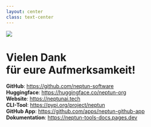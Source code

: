 ```yaml
---
layout: center
class: text-center
---
```


<img src="https://raw.githubusercontent.com/neptun-software/neptun.tools.docs/refs/heads/main/static/img/favicon.png" class="logo mt-8" />
<br>

# <span class="flex justify-center text-center">Vielen Dank<br>für eure Aufmerksamkeit!</span>

<div class="text-left">

**GitHub**: <https://github.com/neptun-software>  
 **Huggingface**: <https://huggingface.co/neptun-org>  
 **Website**: <https://neptunai.tech>  
 **CLI-Tool**: <https://pypi.org/project/neptun>  
 **GitHub App**: <https://github.com/apps/neptun-github-app>  
 **Dokumentation**: <https://neptun-tools-docs.pages.dev>

</div>
